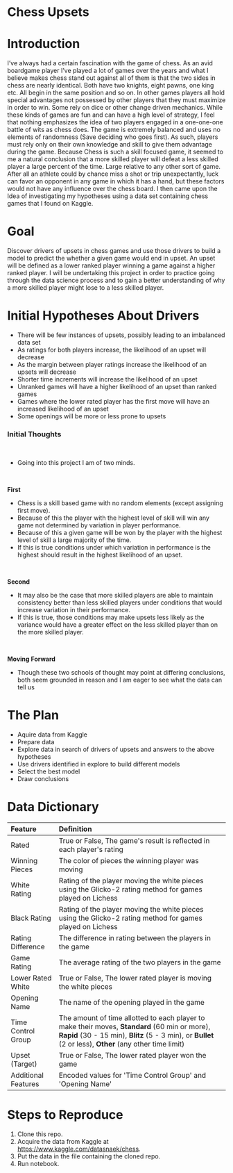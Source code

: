 # Chess Upsets

# Introduction

I’ve always had a certain fascination with the game of chess. As an avid boardgame player I’ve played a lot of games over the years and what I believe makes chess stand out against all of them is that the two sides in chess are nearly identical. Both have two knights, eight pawns, one king etc. All begin in the same position and so on. In other games players all hold special advantages not possessed by other players that they must maximize in order to win. Some rely on dice or other change driven mechanics. While these kinds of games are fun and can have a high level of strategy, I feel that nothing emphasizes the idea of two players engaged in a one-one-one battle of wits as chess does. 
The game is extremely balanced and uses no elements of randomness (Save deciding who goes first). As such, players must rely only on their own knowledge and skill to give them advantage during the game. Because Chess is such a skill focused game, it seemed to me a natural conclusion that a more skilled player will defeat a less skilled player a large percent of the time. Large relative to any other sort of game. After all an athlete could by chance miss a shot or trip unexpectantly, luck can favor an opponent in any game in which it has a hand, but these factors would not have any influence over the chess board. I then came upon the Idea of investigating my hypotheses using a data set containing chess games that I found on Kaggle.

# Goal

Discover drivers of upsets in chess games and use those drivers to build a model to predict the whether a given game would end in upset. An upset will be defined as a lower ranked player winning a game against a higher ranked player. I will be undertaking this project in order to practice going through the data science process and to gain a better understanding of why a more skilled player might lose to a less skilled player.

# Initial Hypotheses About Drivers

* There will be few instances of upsets, possibly leading to an imbalanced data set
* As ratings for both players increase, the likelihood of an upset will decrease 
* As the margin between player ratings increase the likelihood of an upsets will decrease
* Shorter time increments will increase the likelihood of an upset
* Unranked games will have a higher likelihood of an upset than ranked games
* Games where the lower rated player has the first move will have an increased likelihood of an upset
* Some openings will be more or less prone to upsets

### Initial Thoughts

<br>

* Going into this project I am of two minds.

<br>

**First**
* Chess is a skill based game with no random elements (except assigning first move). 
* Because of this the player with the highest level of skill will win any game not determined by variation in player performance. 
* Because of this a given game will be won by the player with the highest level of skill a large majority of the time.
* If this is true conditions under which variation in performance is the highest should result in the highest likelihood of an upset.

<br>

**Second**
* It may also be the case that more skilled players are able to maintain consistency better than less skilled players under conditions that would increase variation in their performance.
* If this is true, those conditions may make upsets less likely as the variance would have a greater effect on the less skilled player than on the more skilled player.

<br>

**Moving Forward**
* Though these two schools of thought may point at differing conclusions, both seem grounded in reason and I am eager to see what the data can tell us

# The Plan

* Aquire data from Kaggle
* Prepare data
* Explore data in search of drivers of upsets and answers to the above hypotheses
*  Use drivers identified in explore to build different models
* Select the best model
* Draw conclusions

# Data Dictionary

| Feature | Definition |
|:--------|:-----------|
|Rated| True or False, The game's result is reflected in each player's rating|
|Winning Pieces| The color of pieces the winning player was moving|
|White Rating| Rating of the player moving the white pieces using the Glicko-2 rating method for games played on Lichess|
|Black Rating| Rating of the player moving the white pieces using the Glicko-2 rating method for games played on Lichess|
|Rating Difference| The difference in rating between the players in the game|
|Game Rating| The average rating of the two players in the game|
|Lower Rated White| True or False, The lower rated player is moving the white pieces|
|Opening Name| The name of the opening played in the game|
|Time Control Group| The amount of time allotted to each player to make their moves, **Standard** (60 min or more), **Rapid** (30 - 15 min), **Blitz** (5 - 3 min), or **Bullet** (2 or less), **Other** (any other time limit)|
|Upset (Target)| True or False, The lower rated player won the game|
|Additional Features|Encoded values for 'Time Control Group' and 'Opening Name'|

# Steps to Reproduce 
1) Clone this repo.
2) Acquire the data from Kaggle at https://www.kaggle.com/datasnaek/chess.
3) Put the data in the file containing the cloned repo.
4) Run notebook.
